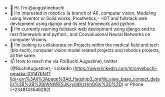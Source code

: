 - 👋 Hi, I’m @augustinebuchi
- 👀 I’m interested in robotics (a branch of AI), computer vision, Modeling using Inventor or Solid works, Prosthetics,-
      -IOT and fullstack web devlopment using django and its rest framework and python.
- 🌱 I’m currently learning fullstack web devlopment using django and its rest framework and python., and Convolusional Neural Networks on computer Visions.
- 💞️ I’m looking to collaborate on Projects within the medical field and tech (bio-tech), computer vision model related projects and robotics projects, all the same.
- 📫 How to reach me via Fb(Buchi Augustine), twitter (@BuchiAugustine),-
      Linkedin (https://www.linkedin.com/in/onyebuchi-oguaka-03147b1a1?lipi=urn%3Ali%3Apage%3Ad_flagship3_profile_view_base_contact_details%3B%2B%2BiWNIWESJKxyd4KzHmG6w%3D%3D) or Phone (+2348143546282)
<!---
augustinebuchi/augustinebuchi is a ✨ special ✨ repository because its `README.md` (this file) appears on your GitHub profile.
You can click the Preview link to take a look at your changes.
--->
